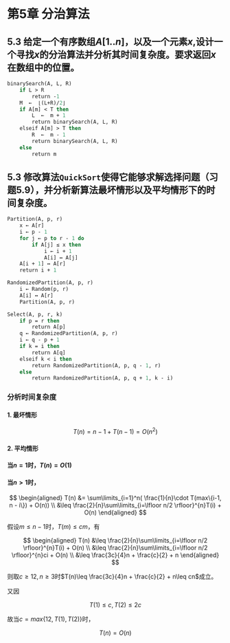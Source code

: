 # 第5章 分治算法

## 5.3 给定一个有序数组$A[1..n]$，以及一个元素$x$,设计一个寻找$x$的分治算法并分析其时间复杂度。要求返回$x$在数组中的位置。

```pascal
binarySearch(A, L, R)
    if L > R
        return -1
    M  ←  ⌊(L+R)/2⌋
    if A[m] < T then 
        L  ←  m + 1
        return binarySearch(A, L, R)
    elseif A[m] > T then
        R  ←  m - 1
        return binarySearch(A, L, R)
    else
        return m
```

## 5.3 修改算法`QuickSort`使得它能够求解选择问题（习题5.9），并分析新算法最坏情形以及平均情形下的时间复杂度。

```pascal
Partition(A, p, r)
    x ← A[r]
    i ← p - 1
    for j ← p to r - 1 do
        if A[j] ≤ x then
            i ← i + 1
            A[i] ↔ A[j]
    A[i + 1] ↔ A[r]
    return i + 1
```

```pascal
RandomizedPartition(A, p, r)
    i ← Random(p, r)
    A[i] ↔ A[r]
    Partition(A, p, r)

```

```pascal
Select(A, p, r, k)
    if p = r then
        return A[p]
    q ← RandomizedPartition(A, p, r)
    i ← q - p + 1
    if k = i then 
        return A[q]
    elseif k < i then
        return RandomizedPartition(A, p, q - 1, r)
    else 
        return RandomizedPartition(A, p, q + 1, k - i)
```

### 分析时间复杂度

#### 1. 最坏情形

$$T(n) = n - 1 + T(n - 1) = O(n^2)$$

#### 2. 平均情形

#### 当$n=1$时，$T(n) = O(1)$
#### 当$n>1$时，

$$
\begin{aligned}
 T(n) &= \sum\limits_{i=1}^n( \frac{1}{n}\cdot T(max\{i-1, n - i\}) + O(n))  \\
 &\leq \frac{2}{n}\sum\limits_{i=\lfloor n/2 \rfloor}^{n}T(i) + O(n)
\end{aligned}
$$

假设$m\leq n - 1$时，$T(m) \leq cm$，有

$$
\begin{aligned}
 T(n) 
 &\leq \frac{2}{n}\sum\limits_{i=\lfloor n/2 \rfloor}^{n}T(i) + O(n) \\
 &\leq \frac{2}{n}\sum\limits_{i=\lfloor n/2 \rfloor}^{n}ci + O(n) \\
 &\leq \frac{3c}{4}n + \frac{c}{2} + n
\end{aligned}
$$

则取$c\geq 12, n\geq 3$时$T(n)\leq \frac{3c}{4}n + \frac{c}{2} + n\leq cn$成立。

又因

$$T(1)\leq c, T(2)\leq 2c$$

故当$c=max\{12, T(1), T(2)\}$时，

$$T(n)=O(n)$$